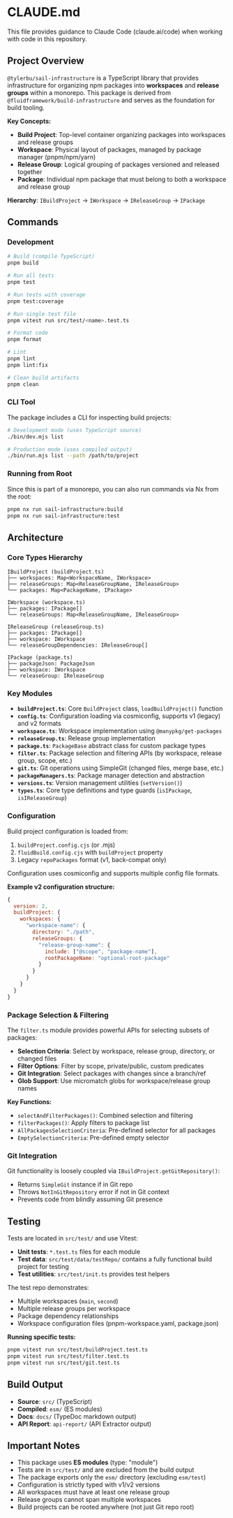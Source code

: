 # CLAUDE.md

This file provides guidance to Claude Code (claude.ai/code) when working with code in this repository.

## Project Overview

`@tylerbu/sail-infrastructure` is a TypeScript library that provides infrastructure for organizing npm packages into **workspaces** and **release groups** within a monorepo. This package is derived from `@fluidframework/build-infrastructure` and serves as the foundation for build tooling.

**Key Concepts:**
- **Build Project**: Top-level container organizing packages into workspaces and release groups
- **Workspace**: Physical layout of packages, managed by package manager (pnpm/npm/yarn)
- **Release Group**: Logical grouping of packages versioned and released together
- **Package**: Individual npm package that must belong to both a workspace and release group

**Hierarchy**: `IBuildProject` → `IWorkspace` → `IReleaseGroup` → `IPackage`

## Commands

### Development

```bash
# Build (compile TypeScript)
pnpm build

# Run all tests
pnpm test

# Run tests with coverage
pnpm test:coverage

# Run single test file
pnpm vitest run src/test/<name>.test.ts

# Format code
pnpm format

# Lint
pnpm lint
pnpm lint:fix

# Clean build artifacts
pnpm clean
```

### CLI Tool

The package includes a CLI for inspecting build projects:

```bash
# Development mode (uses TypeScript source)
./bin/dev.mjs list

# Production mode (uses compiled output)
./bin/run.mjs list --path /path/to/project
```

### Running from Root

Since this is part of a monorepo, you can also run commands via Nx from the root:

```bash
pnpm nx run sail-infrastructure:build
pnpm nx run sail-infrastructure:test
```

## Architecture

### Core Types Hierarchy

```
IBuildProject (buildProject.ts)
├── workspaces: Map<WorkspaceName, IWorkspace>
├── releaseGroups: Map<ReleaseGroupName, IReleaseGroup>
└── packages: Map<PackageName, IPackage>

IWorkspace (workspace.ts)
├── packages: IPackage[]
└── releaseGroups: Map<ReleaseGroupName, IReleaseGroup>

IReleaseGroup (releaseGroup.ts)
├── packages: IPackage[]
├── workspace: IWorkspace
└── releaseGroupDependencies: IReleaseGroup[]

IPackage (package.ts)
├── packageJson: PackageJson
├── workspace: IWorkspace
└── releaseGroup: IReleaseGroup
```

### Key Modules

- **`buildProject.ts`**: Core `BuildProject` class, `loadBuildProject()` function
- **`config.ts`**: Configuration loading via cosmiconfig, supports v1 (legacy) and v2 formats
- **`workspace.ts`**: Workspace implementation using `@manypkg/get-packages`
- **`releaseGroup.ts`**: Release group implementation
- **`package.ts`**: `PackageBase` abstract class for custom package types
- **`filter.ts`**: Package selection and filtering APIs (by workspace, release group, scope, etc.)
- **`git.ts`**: Git operations using SimpleGit (changed files, merge base, etc.)
- **`packageManagers.ts`**: Package manager detection and abstraction
- **`versions.ts`**: Version management utilities (`setVersion()`)
- **`types.ts`**: Core type definitions and type guards (`isIPackage`, `isIReleaseGroup`)

### Configuration

Build project configuration is loaded from:
1. `buildProject.config.cjs` (or .mjs)
2. `fluidBuild.config.cjs` with `buildProject` property
3. Legacy `repoPackages` format (v1, back-compat only)

Configuration uses cosmiconfig and supports multiple config file formats.

**Example v2 configuration structure:**
```javascript
{
  version: 2,
  buildProject: {
    workspaces: {
      "workspace-name": {
        directory: "./path",
        releaseGroups: {
          "release-group-name": {
            include: ["@scope", "package-name"],
            rootPackageName: "optional-root-package"
          }
        }
      }
    }
  }
}
```

### Package Selection & Filtering

The `filter.ts` module provides powerful APIs for selecting subsets of packages:

- **Selection Criteria**: Select by workspace, release group, directory, or changed files
- **Filter Options**: Filter by scope, private/public, custom predicates
- **Git Integration**: Select packages with changes since a branch/ref
- **Glob Support**: Use micromatch globs for workspace/release group names

**Key Functions:**
- `selectAndFilterPackages()`: Combined selection and filtering
- `filterPackages()`: Apply filters to package list
- `AllPackagesSelectionCriteria`: Pre-defined selector for all packages
- `EmptySelectionCriteria`: Pre-defined empty selector

### Git Integration

Git functionality is loosely coupled via `IBuildProject.getGitRepository()`:
- Returns `SimpleGit` instance if in Git repo
- Throws `NotInGitRepository` error if not in Git context
- Prevents code from blindly assuming Git presence

## Testing

Tests are located in `src/test/` and use Vitest:

- **Unit tests**: `*.test.ts` files for each module
- **Test data**: `src/test/data/testRepo/` contains a fully functional build project for testing
- **Test utilities**: `src/test/init.ts` provides test helpers

The test repo demonstrates:
- Multiple workspaces (`main`, `second`)
- Multiple release groups per workspace
- Package dependency relationships
- Workspace configuration files (pnpm-workspace.yaml, package.json)

**Running specific tests:**
```bash
pnpm vitest run src/test/buildProject.test.ts
pnpm vitest run src/test/filter.test.ts
pnpm vitest run src/test/git.test.ts
```

## Build Output

- **Source**: `src/` (TypeScript)
- **Compiled**: `esm/` (ES modules)
- **Docs**: `docs/` (TypeDoc markdown output)
- **API Report**: `api-report/` (API Extractor output)

## Important Notes

- This package uses **ES modules** (type: "module")
- Tests are in `src/test/` and are excluded from the build output
- The package exports only the `esm/` directory (excluding `esm/test`)
- Configuration is strictly typed with v1/v2 versions
- All workspaces must have at least one release group
- Release groups cannot span multiple workspaces
- Build projects can be rooted anywhere (not just Git repo root)
